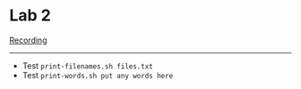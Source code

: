# Lab 2

[Recording](./recording.mkv)

---

* Test `print-filenames.sh files.txt`
* Test `print-words.sh put any words here`
